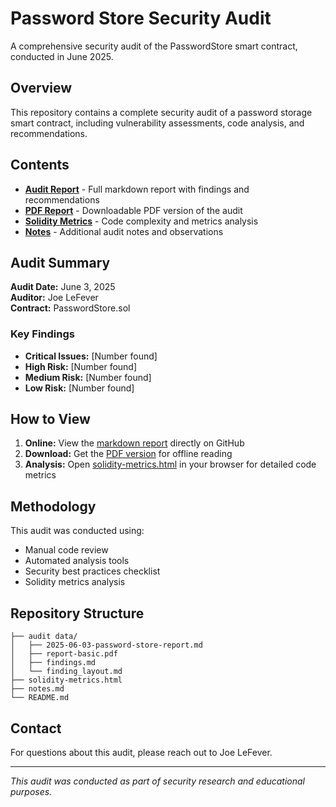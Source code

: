 # Password Store Security Audit

A comprehensive security audit of the PasswordStore smart contract, conducted in June 2025.

## Overview

This repository contains a complete security audit of a password storage smart contract, including vulnerability assessments, code analysis, and recommendations.

## Contents

- **[Audit Report](audit%20data/2025-06-03-password-store-report.md)** - Full markdown report with findings and recommendations
- **[PDF Report](audit%20data/report-basic.pdf)** - Downloadable PDF version of the audit
- **[Solidity Metrics](solidity-metrics.html)** - Code complexity and metrics analysis
- **[Notes](notes.md)** - Additional audit notes and observations

## Audit Summary

**Audit Date:** June 3, 2025  
**Auditor:** Joe LeFever  
**Contract:** PasswordStore.sol  

### Key Findings

- **Critical Issues:** [Number found]
- **High Risk:** [Number found]  
- **Medium Risk:** [Number found]
- **Low Risk:** [Number found]

## How to View

1. **Online:** View the [markdown report](audit%20data/2025-06-03-password-store-report.md) directly on GitHub
2. **Download:** Get the [PDF version](audit%20data/report-basic.pdf) for offline reading
3. **Analysis:** Open [solidity-metrics.html](solidity-metrics.html) in your browser for detailed code metrics

## Methodology

This audit was conducted using:
- Manual code review
- Automated analysis tools
- Security best practices checklist
- Solidity metrics analysis

## Repository Structure

```
├── audit data/
│   ├── 2025-06-03-password-store-report.md
│   ├── report-basic.pdf
│   ├── findings.md
│   └── finding_layout.md
├── solidity-metrics.html
├── notes.md
└── README.md
```

## Contact

For questions about this audit, please reach out to Joe LeFever.

---

*This audit was conducted as part of security research and educational purposes.*

